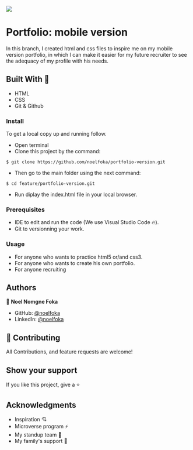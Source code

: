 ![](https://img.shields.io/badge/Microverse-blueviolet) 

# Portfolio: mobile version

In this branch, I created html and css files to inspire me on my mobile version portfolio, in which I can make it easier for my future recruiter to see the adequacy of my profile with his needs.



## Built With 🔨


- HTML
- CSS
- Git & Github

### Install

To get a local copy up and running follow.
- Open terminal
- Clone this project by the command: 

```
$ git clone https://github.com/noelfoka/portfolio-version.git
```

- Then go to the main folder using the next command:

```
$ cd feature/portfolio-version.git
```

- Run diplay the index.html file in your local browser.



### Prerequisites

- IDE to edit and run the code (We use Visual Studio Code 🔥).
- Git to versionning your work.


### Usage

- For anyone who wants to practice html5 or/and css3.
- For anyone who wants to create his own portfolio.
- For anyone recruiting


## Authors

👤 **Noel Nomgne Foka**

- GitHub: [@noelfoka](https://github.com/noelfoka)
- LinkedIn: [@noelfoka](https://www.linkedin.com/in/no%C3%ABl-nomgne-foka-063013231/)


## 🤝 Contributing

All Contributions, and feature requests are welcome!



## Show your support

If you like this project, give a ⭐️ 


## Acknowledgments

- Inspiration 💘
- Microverse program ⚡
- My standup team 🏹
- My family's support 🙌